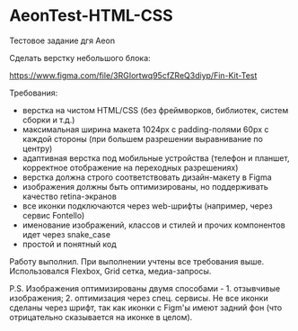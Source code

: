 # AeonTest-HTML-CSS

Тестовое задание дгя Aeon

Сделать верстку небольшого блока:

https://www.figma.com/file/3RGIortwq95cfZReQ3diyp/Fin-Kit-Test

Требования:
- верстка на чистом HTML/CSS (без фреймворков, библиотек, систем сборки и т.д.)
- максимальная ширина макета 1024px с padding-полями 60px с каждой стороны (при большем разрешении выравнивание по центру)
- адаптивная верстка под мобильные устройства (телефон и планшет, корректное отображение на переходных разрешениях)
- верстка должна строго соответствовать дизайн-макету в Figma
- изображения должны быть оптимизированы, но поддерживать качество retina-экранов
- все иконки подключаются через web-шрифты (например, через сервис Fontello)
- именование изображений, классов и стилей и прочих компонентов идет через snake_case
- простой и понятный код

Работу выполнил. При выполнении учтены все требования выше. Использовался Flexbox, Grid сетка, медиа-запросы.

P.S. Изображения оптимизированы двумя способами - 1. отзывчивые изображения; 2. оптимизация через спец. сервисы.
Не все иконки сделаны через шрифт, так как иконки с Figm'ы имеют задний фон (что отрицательно сказывается на иконке в целом).
